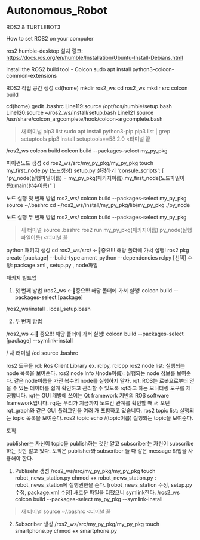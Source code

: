 # Autonomous_Robot
ROS2 &amp;  TURTLEBOT3

How to set ROS2 on your computer

ros2 humble-desktop 설치
링크: https://docs.ros.org/en/humble/Installation/Ubuntu-Install-Debians.html

install the ROS2 build tool - Colcon
sudo apt install python3-colcon-common-extensions

ROS2 작업 공간 생성
cd(home)
mkdir ros2_ws
cd ros2_ws
mkdir src
colcon build

cd(home)
gedit .bashrc
Line119:source /opt/ros/humble/setup.bash
Line120:source ~/ros2_ws/install/setup.bash
Line121:source /usr/share/colcon_argcomplete/hook/colcon-argcomplete.bash

>새 터미널
pip3 list
sudo apt install python3-pip
pip3 list | grep setuptools
pip3 install setuptools==58.2.0
<터미널 끝

/ros2_ws
colcon build
colcon build --packages-select my_py_pkg

파이썬노드 생성
cd ros2_ws/src/my_py_pkg/my_py_pkg
touch my_first_node.py
(노드생성)
setup.py 설정하기
'consule_scripts': [
	"py_node(실행파일이름) = my_py_pkg(패키지이름).my_first_node(노드파일이름):main(함수이름)"
]

노드 실행 첫 번째 방법
ros2_ws/
colcon build --packages-select my_py_pkg
source ~/.bashrc
cd ~/ros2_ws/install/my_py_pkg/lib/my_py_pkg
./py_node

노드 실행 두 번째 방법
ros2_ws/
colcon build --packages-select my_py_pkg
>새 터미널
source .bashrc
ros2 run my_py_pkg(패키지이름) py_node(실행파일이름)
<터미널 끝

python 패키지 생성
cd ros2_ws/src/ <-👏️중요!!! 해당 폴더에 가서 실행!
ros2 pkg create [package] --build-type ament_python --dependencies rclpy [선택]
수정: package.xml , setup.py , node파일

패키지 빌드업

1. 첫 번째 방법
/ros2_ws <-👏️중요!!! 해당 폴더에 가서 실행!
colcon build --packages-select [package]

/ros2_ws/install
. local_setup.bash

2. 두 번째 방법

/ros2_ws <-👏️ 중요!!! 해당 폴더에 가서 실행!
colcon build --packages-select [package] --symlink-install

/ 새 터미널 /cd
source .bashrc


ros2 도구들
rcl: Ros Client Library ex. rclpy, rclcpp
ros2 node list: 실행되는 node 목록을 보여준다.
ros2 node lnfo /(node이름): 실행되는 node 정보를 보여준다.
같은 node이름을 가진 복수의 node를 실행하지 말자.
rqt:  ROS는 로봇으로부터 얻을 수 있는 데이터를 쉽게 확인하고 관리할 수 있도록 rqt라고 하는 모니터링 도구를 제공합니다. rqt는 GUI 개발에 쓰이는 Qt framework 기반의 ROS software framework입니다. rqt는 우리가 지금까지 노드간 관계를 확인할 때 써 오던 rqt_graph와 같은 GUI 플러그인을 여러 개 포함하고 있습니다.
ros2 topic list: 실행되는 topic 목록을 보여준다.
ros2 topic echo /(topic이름) 실행되는 topic을 보여준다.


토픽

publisher는 자신이 topic을 publish하는 것만 알고 subscriber는 자신이 subscribe하는 것만 알고 있다.
토픽은 publisher와 subscriber 둘 다 같은 message 타입을 사용해야 한다.

1. Publisehr 생성
/ros2_ws/src/my_py_pkg/my_py_pkg
touch robot_news_station.py
chmod +x robot_news_station.py     : robot_news_station에 실행권한을 준다.
[robot_news_station 수정, setup.py 수정, package.xml 수정]
새로운 파일을 더했으니 symlink한다.
/ros2_ws
colcon build --packages-select my_py_pkg --symlink-install
>새 터미널
source ~/.bashrc
<터미널 끝

2. Subscriber 생성
/ros2_ws/src/my_py_pkg/my_py_pkg
touch smartphone.py
chmod +x smartphone.py
